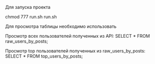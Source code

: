 Для запуска проекта

chmod 777 run.sh
run.sh

Для просмотра таблицы необходимо использовать

Просмотр всех пользователей полученных из API:
SELECT * FROM raw_users_by_posts;

Просмотр top пользователей полученных из raw_users_by_posts:
SELECT * FROM top_users_by_posts;
